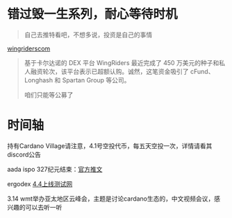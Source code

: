 
# 错过毁一生系列，耐心等待时机
> 自己去推特看吧，不想多说，投资是自己的事情

[wingriderscom](https://twitter.com/wingriderscom)
> 基于卡尔达诺的 DEX 平台 WingRiders 最近完成了 450 万美元的种子和私人融资轮次，该平台表示已超额认购。诚然，这笔资金吸引了 cFund、Longhash 和 Spartan Group 等公司。
> 
> 咱们只能等公募了



# 时间轴



持有Cardano Village请注意，4.1号空投代币，每五天空投一次，详情请看其discord公告



aada ispo 327纪元结束：[官方推文](https://twitter.com/AadaFinance/status/1502403995121324034)



ergodex [4.4上线测试网](https://ergodex.medium.com/cardano-launch-how-why-and-wen-ba94036ee62a)



3.14 wmt举办亚太地区云峰会，主题是讨论cardano生态的，中文视频会议，感兴趣的可以去听一听

